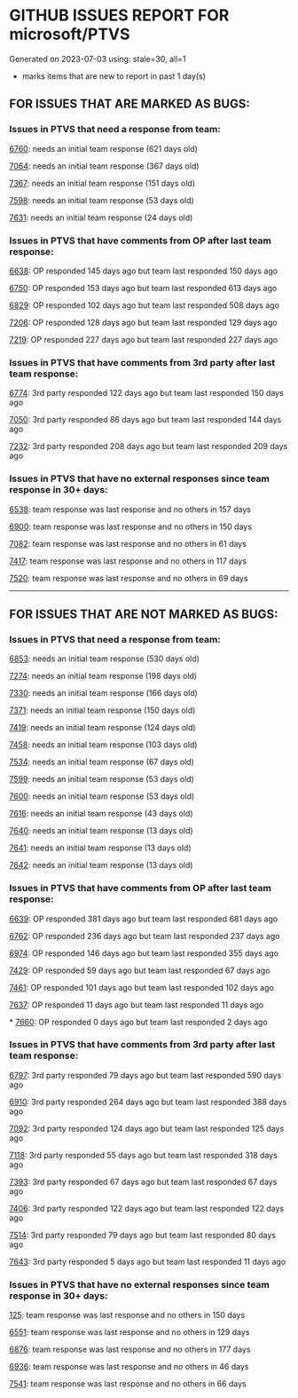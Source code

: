 
# GITHUB ISSUES REPORT FOR microsoft/PTVS


Generated on 2023-07-03 using: stale=30, all=1


* marks items that are new to report in past 1 day(s)


## FOR ISSUES THAT ARE MARKED AS BUGS:


### Issues in PTVS that need a response from team:


  [6760](https://github.com/microsoft/PTVS/issues/6760 "Evaluates all the expressions in interactive windows ignore the Completion Mode setting."): needs an initial team response (621 days old)

  [7064](https://github.com/microsoft/PTVS/issues/7064 "Some intellisense don't work well in interactive window after writing some REPL commands"): needs an initial team response (367 days old)

  [7367](https://github.com/microsoft/PTVS/issues/7367 "No output result after clicking 'Execute Project in Python Interactive'"): needs an initial team response (151 days old)

  [7598](https://github.com/microsoft/PTVS/issues/7598 "Auto commenting lines using LF or CRLF "): needs an initial team response (53 days old)

  [7631](https://github.com/microsoft/PTVS/issues/7631 "An unexpected error occured when first creating the conda env."): needs an initial team response (24 days old)

### Issues in PTVS that have comments from OP after last team response:


  [6638](https://github.com/microsoft/PTVS/issues/6638 "Refactor rename incorrect when the referenced method is defined in another project. "): OP responded 145 days ago but team last responded 150 days ago

  [6750](https://github.com/microsoft/PTVS/issues/6750 "An error pops up when run &quot;Django Check, Django Migrate, Django Create Superuser...&quot;. "): OP responded 153 days ago but team last responded 613 days ago

  [6829](https://github.com/microsoft/PTVS/issues/6829 "IntelliSense which is modified manually does not work after restart the VS."): OP responded 102 days ago but team last responded 508 days ago

  [7206](https://github.com/microsoft/PTVS/issues/7206 "The active environment doesn't change with the Cookiecutter Explorer is open"): OP responded 128 days ago but team last responded 129 days ago

  [7219](https://github.com/microsoft/PTVS/issues/7219 "No output with using ipython interactive window"): OP responded 227 days ago but team last responded 227 days ago

### Issues in PTVS that have comments from 3rd party after last team response:


  [6774](https://github.com/microsoft/PTVS/issues/6774 "The Python installed from Microsoft Store couldn't view installed packages when first use the environment."): 3rd party responded 122 days ago but team last responded 150 days ago

  [7050](https://github.com/microsoft/PTVS/issues/7050 "An error was reported in the output window when creating the env."): 3rd party responded 86 days ago but team last responded 144 days ago

  [7232](https://github.com/microsoft/PTVS/issues/7232 "native/python debugger cannot find python source code"): 3rd party responded 208 days ago but team last responded 209 days ago

### Issues in PTVS that have no external responses since team response in 30+ days:


  [6538](https://github.com/microsoft/PTVS/issues/6538 "No static analysis suggestions in Interactive window."): team response was last response and no others in 157 days

  [6900](https://github.com/microsoft/PTVS/issues/6900 "Python 3.10 fails to hit breakpoints when &quot;Native Code Debugging&quot; is enabled."): team response was last response and no others in 150 days

  [7082](https://github.com/microsoft/PTVS/issues/7082 "VS2022 Python Fonts and Colors Customization Regression from VS2019, Defies Microsoft Documentation"): team response was last response and no others in 61 days

  [7417](https://github.com/microsoft/PTVS/issues/7417 "No intellisense when from 'PYTHONPATH'"): team response was last response and no others in 117 days

  [7520](https://github.com/microsoft/PTVS/issues/7520 " Visual Studio 2022 keeps breaking on exception which seems to be handled in Python internally"): team response was last response and no others in 69 days

---

## FOR ISSUES THAT ARE NOT MARKED AS BUGS:


### Issues in PTVS that need a response from team:


  [6853](https://github.com/microsoft/PTVS/issues/6853 "Unable to install suggested module when using IPython interactive mode."): needs an initial team response (530 days old)

  [7274](https://github.com/microsoft/PTVS/issues/7274 "Changing error messages - differences in reported errors between VS and pyright cli"): needs an initial team response (198 days old)

  [7330](https://github.com/microsoft/PTVS/issues/7330 "Unable to create DLL for C++ "): needs an initial team response (166 days old)

  [7371](https://github.com/microsoft/PTVS/issues/7371 "Outdated settings "): needs an initial team response (150 days old)

  [7419](https://github.com/microsoft/PTVS/issues/7419 "Environment Management UI"): needs an initial team response (124 days old)

  [7458](https://github.com/microsoft/PTVS/issues/7458 "Python project build after they are disabled in solution config manager "): needs an initial team response (103 days old)

  [7534](https://github.com/microsoft/PTVS/issues/7534 "Error List doesn't refresh after creating a new project"): needs an initial team response (67 days old)

  [7599](https://github.com/microsoft/PTVS/issues/7599 "Intellisense incorrectly reports unknown types "): needs an initial team response (53 days old)

  [7600](https://github.com/microsoft/PTVS/issues/7600 "Modal pop-up persists when a breakpoint cannot resolve conditional expression "): needs an initial team response (53 days old)

  [7616](https://github.com/microsoft/PTVS/issues/7616 "Lots of debug symbols are being loaded at every application start"): needs an initial team response (43 days old)

  [7640](https://github.com/microsoft/PTVS/issues/7640 "The element's ControlType requires valid values for SizeOfSet and PositionInSet_Accessibility Testing for Python"): needs an initial team response (13 days old)

  [7641](https://github.com/microsoft/PTVS/issues/7641 "A11y_Keyboard focus is not visible on 'Pip' package while navigating with tab key_Accessibility Testing for Python in VS_Python Environments_Keyboard "): needs an initial team response (13 days old)

  [7642](https://github.com/microsoft/PTVS/issues/7642 "While navigating with keyboard keys focus is trapped on 'Add environment' button_Accessibility Testing for Python in VS_Python Environments_Keyboard"): needs an initial team response (13 days old)

### Issues in PTVS that have comments from OP after last team response:


  [6639](https://github.com/microsoft/PTVS/issues/6639 " IntelliSense does not work when changed SearchPath in PythonSettings.json file in open folder."): OP responded 381 days ago but team last responded 681 days ago

  [6762](https://github.com/microsoft/PTVS/issues/6762 "Unchecked &quot;Parameter information&quot; still has signature help."): OP responded 236 days ago but team last responded 237 days ago

  [6974](https://github.com/microsoft/PTVS/issues/6974 "No IntelliSense when import folder under the workspace."): OP responded 146 days ago but team last responded 355 days ago

  [7429](https://github.com/microsoft/PTVS/issues/7429 "Start without Debug and Start with Debug button not available in right click menu"): OP responded 59 days ago but team last responded 67 days ago

  [7461](https://github.com/microsoft/PTVS/issues/7461 "Anaconda displays incorrectly in environment list"): OP responded 101 days ago but team last responded 102 days ago

  [7637](https://github.com/microsoft/PTVS/issues/7637 "IntelliSense hangs indefinitely on various occasions, only process restart helps"): OP responded 11 days ago but team last responded 11 days ago

\* [7660](https://github.com/microsoft/PTVS/issues/7660 "An error pops up when create a project"): OP responded 0 days ago but team last responded 2 days ago

### Issues in PTVS that have comments from 3rd party after last team response:


  [6797](https://github.com/microsoft/PTVS/issues/6797 "VS2022 no longer allows mapping file extensions to the Python editor"): 3rd party responded 79 days ago but team last responded 590 days ago

  [6910](https://github.com/microsoft/PTVS/issues/6910 "Python Editor - SendSelectionToInteractive not working on VS2022"): 3rd party responded 264 days ago but team last responded 388 days ago

  [7092](https://github.com/microsoft/PTVS/issues/7092 "Stub paths setting not observed"): 3rd party responded 124 days ago but team last responded 125 days ago

  [7118](https://github.com/microsoft/PTVS/issues/7118 "IPython interactive mode always freezing"): 3rd party responded 55 days ago but team last responded 318 days ago

  [7393](https://github.com/microsoft/PTVS/issues/7393 "reportMissingModuleSource:  Visual Studio 2022 / Python"): 3rd party responded 67 days ago but team last responded 67 days ago

  [7406](https://github.com/microsoft/PTVS/issues/7406 "Python project reports a .NET Framwork error when .NET Core library is referenced"): 3rd party responded 122 days ago but team last responded 122 days ago

  [7514](https://github.com/microsoft/PTVS/issues/7514 "Subprocess with visual studio debugger attached to process causes a problem in python project"): 3rd party responded 79 days ago but team last responded 80 days ago

  [7643](https://github.com/microsoft/PTVS/issues/7643 "Interactive Debugging not working anymore like expected"): 3rd party responded 5 days ago but team last responded 11 days ago

### Issues in PTVS that have no external responses since team response in 30+ days:


  [125](https://github.com/microsoft/PTVS/issues/125 "Automatically attach to subprocesses when debugging"): team response was last response and no others in 150 days

  [6551](https://github.com/microsoft/PTVS/issues/6551 "Navigation bar is not working"): team response was last response and no others in 129 days

  [6876](https://github.com/microsoft/PTVS/issues/6876 "Extract method only works on one line and rename doesn't work at all"): team response was last response and no others in 177 days

  [6936](https://github.com/microsoft/PTVS/issues/6936 "Skip tests after clicking “Analyze Code Coverage”."): team response was last response and no others in 46 days

  [7541](https://github.com/microsoft/PTVS/issues/7541 "The 'environment.yml' file can not be detected to create a conda env when reload project"): team response was last response and no others in 66 days
